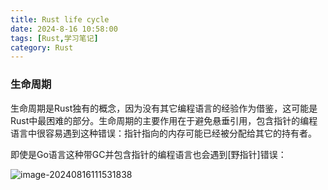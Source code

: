 ```yaml
---
title: Rust life cycle
date: 2024-8-16 10:58:00
tags: [Rust,学习笔记]
category: Rust
---
```


### 生命周期

生命周期是Rust独有的概念，因为没有其它编程语言的经验作为借鉴，这可能是Rust中最困难的部分。生命周期的主要作用在于避免悬垂引用，包含指针的编程语言中很容易遇到这种错误：指针指向的内存可能已经被分配给其它的持有者。

即使是Go语言这种带GC并包含指针的编程语言也会遇到[野指针]错误：

![image-20240816111531838](https://raw.githubusercontent.com/SilentEchoe/images/main/image-20240816111531838.png)









